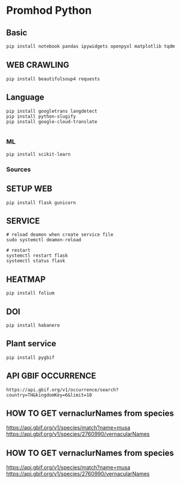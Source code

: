 # Promhod Python
## Basic
```python
pip install notebook pandas ipywidgets openpyxl matplotlib tqdm
```
## WEB CRAWLING
```
pip install beautifulsoup4 requests
```

## Language
```
pip install googletrans langdetect
pip install python-slugify
pip install google-cloud-translate


```

### ML
```
pip install scikit-learn

```

### Sources

## SETUP WEB
```
pip install flask gunicorn
```

## SERVICE
```
# reload deamon when create service file
sudo systemctl deamon-reload

# restart
systemctl restart flask 
systemctl status flask 
```


## HEATMAP
```
pip install folium
```

## DOI
```
pip install habanero
```

## Plant service
```
pip install pygbif
```

## API GBIF OCCURRENCE
```
https://api.gbif.org/v1/occurrence/search?country=TH&kingdomKey=6&limit=10
```

## HOW TO GET vernaclurNames from species
https://api.gbif.org/v1/species/match?name=musa
https://api.gbif.org/v1/species/2760990/vernacularNames

## HOW TO GET vernaclurNames from species
https://api.gbif.org/v1/species/match?name=musa
https://api.gbif.org/v1/species/2760990/vernacularNames


